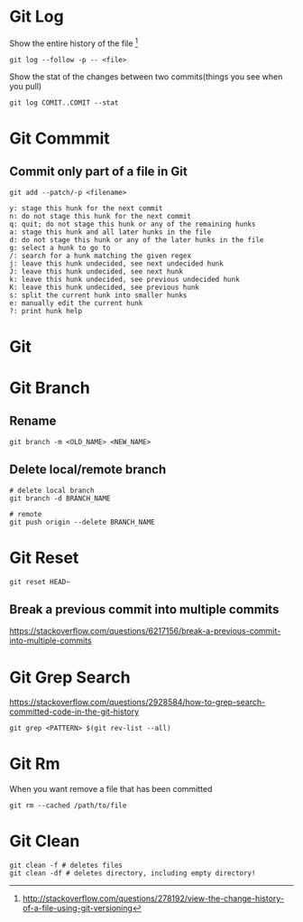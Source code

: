 

# Git Log

Show the entire history of the file [^1]

    git log --follow -p -- <file>

[^1]: http://stackoverflow.com/questions/278192/view-the-change-history-of-a-file-using-git-versioning


Show the stat of the changes between two commits(things you see when you pull)


    git log COMIT..COMIT --stat


# Git Commmit

## Commit only part of a file in Git

    git add --patch/-p <filename>

    y: stage this hunk for the next commit
    n: do not stage this hunk for the next commit
    q: quit; do not stage this hunk or any of the remaining hunks
    a: stage this hunk and all later hunks in the file
    d: do not stage this hunk or any of the later hunks in the file
    g: select a hunk to go to
    /: search for a hunk matching the given regex
    j: leave this hunk undecided, see next undecided hunk
    J: leave this hunk undecided, see next hunk
    k: leave this hunk undecided, see previous undecided hunk
    K: leave this hunk undecided, see previous hunk
    s: split the current hunk into smaller hunks
    e: manually edit the current hunk
    ?: print hunk help

# Git

# Git Branch

## Rename
```
git branch -m <OLD_NAME> <NEW_NAME>
```

## Delete local/remote branch

```
# delete local branch
git branch -d BRANCH_NAME

# remote
git push origin --delete BRANCH_NAME
```

# Git Reset

```
git reset HEAD~
```
## Break a previous commit into multiple commits

https://stackoverflow.com/questions/6217156/break-a-previous-commit-into-multiple-commits


# Git Grep Search

<https://stackoverflow.com/questions/2928584/how-to-grep-search-committed-code-in-the-git-history>

    git grep <PATTERN> $(git rev-list --all)

# Git Rm

When you want remove a file that has been committed 

    git rm --cached /path/to/file

# Git Clean

    git clean -f # deletes files
    git clean -df # deletes directory, including empty directory!
